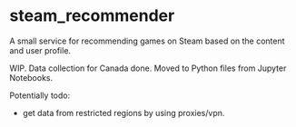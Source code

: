 # steam_recommender

A small service for recommending games on Steam based on the content and user profile.

WIP. Data collection for Canada done. Moved to Python files from Jupyter Notebooks.

Potentially todo:
- get data from restricted regions by using proxies/vpn.
